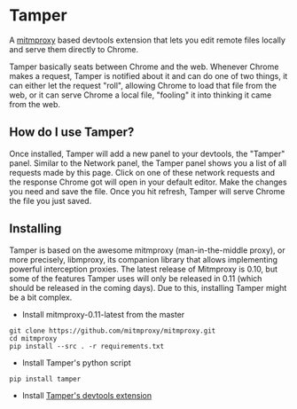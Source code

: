 # Tamper

A [mitmproxy](http://www.mitmproxy.org) based devtools extension that lets you edit remote files locally and serve them directly to Chrome.

Tamper basically seats between Chrome and the web. Whenever Chrome makes a request, Tamper is notified about it and can do one of two things, it can either let the request "roll", allowing Chrome to load that file from the web, or it can serve Chrome a local file, "fooling" it into thinking it came from the web.

## How do I use Tamper?

Once installed, Tamper will add a new panel to your devtools, the "Tamper" panel. Similar to the Network panel, the Tamper panel shows you a list of all requests made by this page. Click on one of these network requests and the response Chrome got will open in your default editor. Make the changes you need and save the file. Once you hit refresh, Tamper will serve Chrome the file you just saved.

## Installing

Tamper is based on the awesome mitmproxy (man-in-the-middle proxy), or more precisely, libmproxy, its companion library that allows implementing powerful interception proxies. The latest release of Mitmproxy is 0.10, but some of the features Tamper uses will only be released in 0.11 (which should be released in the coming days). Due to this, installing Tamper might be a bit complex.

* Install mitmproxy-0.11-latest from the master
```
git clone https://github.com/mitmproxy/mitmproxy.git
cd mitmproxy
pip install --src . -r requirements.txt
```
* Install Tamper's python script
```
pip install tamper
```
* Install [Tamper's devtools extension](https://chrome.google.com/webstore/detail/tamper/mabhojhgigkmnkppkncbkblecnnanfmd)
